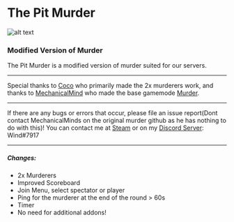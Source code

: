 # The Pit Murder
![alt text](https://github.com/Eirik00/The-pit-murder/blob/master/logo.png "Logo")
### Modified Version of Murder
The Pit Murder is a modified version of murder suited for our servers.

***
Special thanks to [Coco](https://github.com/Cocoufo) who primarily made the 2x murderers work,
and thanks to [MechanicalMind](https://github.com/MechanicalMind) who made the base gamemode [Murder](https://github.com/MechanicalMind/murder).

***

If there are any bugs or errors that occur, please file an issue report(Dont contact MechanicalMinds on the original murder github as he has nothing to do with this)!
You can contact me at [Steam](https://steamcommunity.com/id/Wind02/) or on my [Discord Server](https://discord.gg/QTTwSg9): Wind#7917

***
##### Changes:
* 2x Murderers
* Improved Scoreboard
* Join Menu, select spectator or player
* Ping for the murderer at the end of the round > 60s
* Timer
* No need for additional addons!

